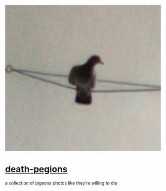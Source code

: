 <p align="center">
  <img src="/public/1.jpg">
  <H1>
    <a href="https://death-pegions.vercel.app/">
      death-pegions
    </a>
  </H1>
</p>
a collection of pigeons photos like they're willing to die
